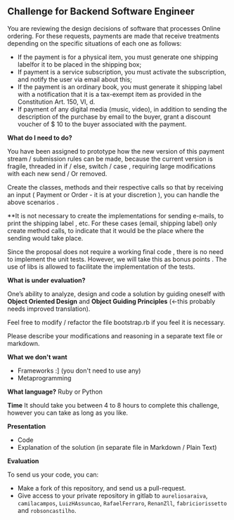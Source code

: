 ## Challenge for Backend Software Engineer

You are reviewing the design decisions of software that processes Online ordering. For these requests, payments are made that receive treatments depending on the specific situations of each one as follows:

  - If the payment is for a physical item, you must generate one shipping labelfor it to be placed in the shipping box;
  - If payment is a service subscription, you must activate the subscription, and notify the user via email about this;
  - If the payment is an ordinary book, you must generate it shipping label with a notification that it is a tax-exempt item as provided in the Constitution Art. 150, VI, d.
  - If payment of any digital media (music, video), in addition to sending the description of the purchase by email to the buyer, grant a discount voucher of $ 10 to the buyer associated with the payment.

__What do I need to do?__

You have been assigned to prototype how the new version of this payment stream / submission rules can be made, because the current version is fragile, threaded in if / else, switch / case , requiring large modifications with each new send / Or removed.

Create the classes, methods and their respective calls so that by receiving an input ( Payment or Order - it is at your discretion ), you can handle the above scenarios .

**It is not necessary to create the implementations for sending e-mails, to print the shipping label , etc. For these cases (email, shipping label) only create method calls, to indicate that it would be the place where the sending would take place.

Since the proposal does not require a working final code , there is no need to implement the unit tests. However, we will take this as bonus points . The use of libs is allowed to facilitate the implementation of the tests.

__What is under evaluation?__

One’s ability to analyze, design and code a solution by guiding oneself with **Object Oriented Design** and **Object Guiding Principles** (<-this probably needs improved translation).

Feel free to modify / refactor the file bootstrap.rb if you feel it is necessary.

Please describe your modifications and reasoning in a separate text file or markdown.

__What we don't want__
 - Frameworks :] (you don't need to use any)
 - Metaprogramming

__What language?__
Ruby or Python

__Time__
It should take you between 4 to 8 hours to complete this challenge, however you can take as long as you like.

__Presentation__
  - Code
  - Explanation of the solution (in separate file in Markdown / Plain Text)

__Evaluation__

To send us your code, you can:

 - Make a fork of this repository, and send us a pull-request.
 - Give access to your private repository in gitlab to `aureliosaraiva`, `camilacampos`, `LuizHAssuncao`, `RafaelFerraro`, `RenanZll`, `fabriciorissetto` and `robsoncastilho`.
